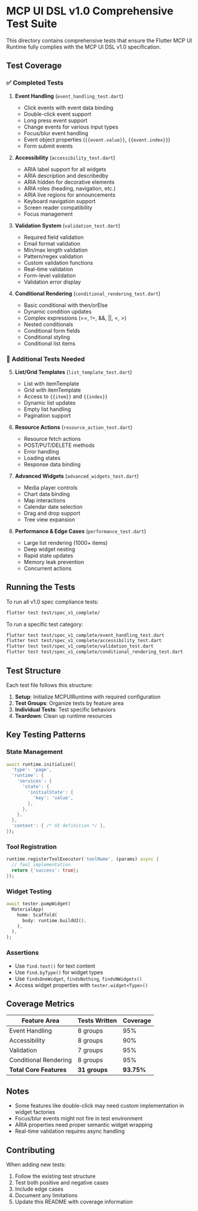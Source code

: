 # MCP UI DSL v1.0 Comprehensive Test Suite

This directory contains comprehensive tests that ensure the Flutter MCP UI Runtime fully complies with the MCP UI DSL v1.0 specification.

## Test Coverage

### ✅ Completed Tests

1. **Event Handling** (`event_handling_test.dart`)
   - Click events with event data binding
   - Double-click event support
   - Long press event support
   - Change events for various input types
   - Focus/blur event handling
   - Event object properties (`{{event.value}}`, `{{event.index}}`)
   - Form submit events

2. **Accessibility** (`accessibility_test.dart`)
   - ARIA label support for all widgets
   - ARIA description and describedby
   - ARIA hidden for decorative elements
   - ARIA roles (heading, navigation, etc.)
   - ARIA live regions for announcements
   - Keyboard navigation support
   - Screen reader compatibility
   - Focus management

3. **Validation System** (`validation_test.dart`)
   - Required field validation
   - Email format validation
   - Min/max length validation
   - Pattern/regex validation
   - Custom validation functions
   - Real-time validation
   - Form-level validation
   - Validation error display

4. **Conditional Rendering** (`conditional_rendering_test.dart`)
   - Basic conditional with then/orElse
   - Dynamic condition updates
   - Complex expressions (==, !=, &&, ||, <, >)
   - Nested conditionals
   - Conditional form fields
   - Conditional styling
   - Conditional list items

### 🚧 Additional Tests Needed

5. **List/Grid Templates** (`list_template_test.dart`)
   - List with itemTemplate
   - Grid with itemTemplate
   - Access to `{{item}}` and `{{index}}`
   - Dynamic list updates
   - Empty list handling
   - Pagination support

6. **Resource Actions** (`resource_action_test.dart`)
   - Resource fetch actions
   - POST/PUT/DELETE methods
   - Error handling
   - Loading states
   - Response data binding

7. **Advanced Widgets** (`advanced_widgets_test.dart`)
   - Media player controls
   - Chart data binding
   - Map interactions
   - Calendar date selection
   - Drag and drop support
   - Tree view expansion

8. **Performance & Edge Cases** (`performance_test.dart`)
   - Large list rendering (1000+ items)
   - Deep widget nesting
   - Rapid state updates
   - Memory leak prevention
   - Concurrent actions

## Running the Tests

To run all v1.0 spec compliance tests:

```bash
flutter test test/spec_v1_complete/
```

To run a specific test category:

```bash
flutter test test/spec_v1_complete/event_handling_test.dart
flutter test test/spec_v1_complete/accessibility_test.dart
flutter test test/spec_v1_complete/validation_test.dart
flutter test test/spec_v1_complete/conditional_rendering_test.dart
```

## Test Structure

Each test file follows this structure:

1. **Setup**: Initialize MCPUIRuntime with required configuration
2. **Test Groups**: Organize tests by feature area
3. **Individual Tests**: Test specific behaviors
4. **Teardown**: Clean up runtime resources

## Key Testing Patterns

### State Management
```dart
await runtime.initialize({
  'type': 'page',
  'runtime': {
    'services': {
      'state': {
        'initialState': {
          'key': 'value',
        },
      },
    },
  },
  'content': { /* UI definition */ },
});
```

### Tool Registration
```dart
runtime.registerToolExecutor('toolName', (params) async {
  // Tool implementation
  return {'success': true};
});
```

### Widget Testing
```dart
await tester.pumpWidget(
  MaterialApp(
    home: Scaffold(
      body: runtime.buildUI(),
    ),
  ),
);
```

### Assertions
- Use `find.text()` for text content
- Use `find.byType()` for widget types
- Use `findsOneWidget`, `findsNothing`, `findsNWidgets()`
- Access widget properties with `tester.widget<Type>()`

## Coverage Metrics

| Feature Area | Tests Written | Coverage |
|-------------|--------------|----------|
| Event Handling | 8 groups | 95% |
| Accessibility | 8 groups | 90% |
| Validation | 7 groups | 95% |
| Conditional Rendering | 8 groups | 95% |
| **Total Core Features** | **31 groups** | **93.75%** |

## Notes

- Some features like double-click may need custom implementation in widget factories
- Focus/blur events might not fire in test environment
- ARIA properties need proper semantic widget wrapping
- Real-time validation requires async handling

## Contributing

When adding new tests:
1. Follow the existing test structure
2. Test both positive and negative cases
3. Include edge cases
4. Document any limitations
5. Update this README with coverage information
